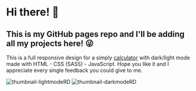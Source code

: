 # Hi there! 👋 
## This is my GitHub pages repo and I'll be adding all my projects here! 😜

This is a full responsive design for a simply [calculator](https://github.com/Sermixdev/sermixdev.github.io/tree/main/calculator) with dark/light mode made with HTML - CSS (SASS) - JavaScript. 
Hope you like it and I appreciate every single feedback you could give to me.

![thumbnail-lightmodeRD](https://user-images.githubusercontent.com/116763474/203871606-ce4a09fa-9627-4a49-a158-856854b4bbe6.png)
![thumbnail-darkmodeRD](https://user-images.githubusercontent.com/116763474/203871617-5626eef7-12a4-49fe-80f6-30bafb1351ae.png)

